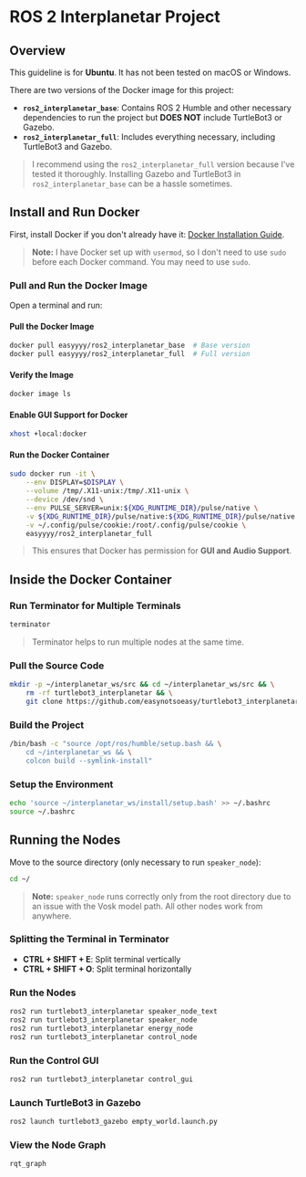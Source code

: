 # ROS 2 Interplanetar Project

## Overview
This guideline is for **Ubuntu**. It has not been tested on macOS or Windows.

There are two versions of the Docker image for this project:
- **`ros2_interplanetar_base`**: Contains ROS 2 Humble and other necessary dependencies to run the project but **DOES NOT** include TurtleBot3 or Gazebo.
- **`ros2_interplanetar_full`**: Includes everything necessary, including TurtleBot3 and Gazebo.

> I recommend using the `ros2_interplanetar_full` version because I've tested it thoroughly. Installing Gazebo and TurtleBot3 in `ros2_interplanetar_base` can be a hassle sometimes.

## Install and Run Docker

First, install Docker if you don't already have it: [Docker Installation Guide](https://docs.docker.com/engine/install/ubuntu/).

> **Note:** I have Docker set up with `usermod`, so I don't need to use `sudo` before each Docker command. You may need to use `sudo`.

### Pull and Run the Docker Image
Open a terminal and run:

#### Pull the Docker Image
```sh
docker pull easyyyy/ros2_interplanetar_base  # Base version
docker pull easyyyy/ros2_interplanetar_full  # Full version
```

#### Verify the Image
```sh
docker image ls
```

#### Enable GUI Support for Docker
```sh
xhost +local:docker
```

#### Run the Docker Container
```sh
sudo docker run -it \
    --env DISPLAY=$DISPLAY \
    --volume /tmp/.X11-unix:/tmp/.X11-unix \
    --device /dev/snd \
    --env PULSE_SERVER=unix:${XDG_RUNTIME_DIR}/pulse/native \
    -v ${XDG_RUNTIME_DIR}/pulse/native:${XDG_RUNTIME_DIR}/pulse/native \
    -v ~/.config/pulse/cookie:/root/.config/pulse/cookie \
    easyyyy/ros2_interplanetar_full
```
> This ensures that Docker has permission for **GUI and Audio Support**.

## Inside the Docker Container

### Run Terminator for Multiple Terminals
```sh
terminator
```
> Terminator helps to run multiple nodes at the same time.

### Pull the Source Code
```sh
mkdir -p ~/interplanetar_ws/src && cd ~/interplanetar_ws/src && \
    rm -rf turtlebot3_interplanetar && \
    git clone https://github.com/easynotsoeasy/turtlebot3_interplanetar.git
```

### Build the Project
```sh
/bin/bash -c "source /opt/ros/humble/setup.bash && \
    cd ~/interplanetar_ws && \
    colcon build --symlink-install"
```

### Setup the Environment
```sh
echo 'source ~/interplanetar_ws/install/setup.bash' >> ~/.bashrc
source ~/.bashrc
```

## Running the Nodes
Move to the source directory (only necessary to run `speaker_node`):
```sh
cd ~/
```
> **Note:** `speaker_node` runs correctly only from the root directory due to an issue with the Vosk model path. All other nodes work from anywhere.

### Splitting the Terminal in Terminator
- **CTRL + SHIFT + E**: Split terminal vertically
- **CTRL + SHIFT + O**: Split terminal horizontally

### Run the Nodes
```sh
ros2 run turtlebot3_interplanetar speaker_node_text
ros2 run turtlebot3_interplanetar speaker_node
ros2 run turtlebot3_interplanetar energy_node
ros2 run turtlebot3_interplanetar control_node
```

### Run the Control GUI
```sh
ros2 run turtlebot3_interplanetar control_gui
```

### Launch TurtleBot3 in Gazebo
```sh
ros2 launch turtlebot3_gazebo empty_world.launch.py
```

### View the Node Graph
```sh
rqt_graph
